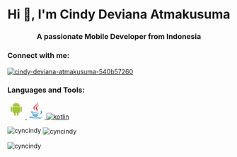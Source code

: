 <h1 align="center">Hi 👋, I'm Cindy Deviana Atmakusuma</h1>
<h3 align="center">A passionate Mobile Developer from Indonesia</h3>

<h3 align="left">Connect with me:</h3>
<p align="left">
<a href="https://linkedin.com/in/cindy-deviana-atmakusuma-540b57260" target="blank"><img align="center" src="https://raw.githubusercontent.com/rahuldkjain/github-profile-readme-generator/master/src/images/icons/Social/linked-in-alt.svg" alt="cindy-deviana-atmakusuma-540b57260" height="30" width="40" /></a>
</p>

<h3 align="left">Languages and Tools:</h3>
<p align="left"> <a href="https://developer.android.com" target="_blank" rel="noreferrer"> <img src="https://raw.githubusercontent.com/devicons/devicon/master/icons/android/android-original-wordmark.svg" alt="android" width="40" height="40"/> </a> <a href="https://www.java.com" target="_blank" rel="noreferrer"> <img src="https://raw.githubusercontent.com/devicons/devicon/master/icons/java/java-original.svg" alt="java" width="40" height="40"/> </a> <a href="https://kotlinlang.org" target="_blank" rel="noreferrer"> <img src="https://www.vectorlogo.zone/logos/kotlinlang/kotlinlang-icon.svg" alt="kotlin" width="40" height="40"/> </a> </p>

<p><img align="left" src="https://github-readme-stats.vercel.app/api/top-langs?username=cyncindy&show_icons=true&locale=en&layout=compact" alt="cyncindy" /></p>

<p>&nbsp;<img align="center" src="https://github-readme-stats.vercel.app/api?username=cyncindy&show_icons=true&locale=en" alt="cyncindy" /></p>

<p><img align="center" src="https://github-readme-streak-stats.herokuapp.com/?user=cyncindy&" alt="cyncindy" /></p>
